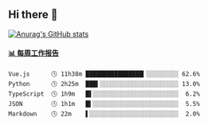 ## Hi there 👋

[![Anurag's GitHub stats](https://github-readme-stats-orilights.vercel.app/api?username=orilights)](https://github.com/anuraghazra/github-readme-stats)

<!--
**OriLight152/OriLight152** is a ✨ _special_ ✨ repository because its `README.md` (this file) appears on your GitHub profile.

Here are some ideas to get you started:

- 🔭 I’m currently working on ...
- 🌱 I’m currently learning ...
- 👯 I’m looking to collaborate on ...
- 🤔 I’m looking for help with ...
- 💬 Ask me about ...
- 📫 How to reach me: ...
- 😄 Pronouns: ...
- ⚡ Fun fact: ...
-->

<!-- waka-box start -->
#### <a href="https://gist.github.com/92c8d5b388768c10efcba86e82b7c4fb" target="_blank">📊 每周工作报告</a>
```text
Vue.js      🕓 11h38m ████████████████▎░░░░░░░░░ 62.6%
Python      🕓 2h25m  ███▍░░░░░░░░░░░░░░░░░░░░░░ 13.0%
TypeScript  🕓 1h9m   █▌░░░░░░░░░░░░░░░░░░░░░░░░  6.2%
JSON        🕓 1h1m   █▍░░░░░░░░░░░░░░░░░░░░░░░░  5.5%
Markdown    🕓 22m    ▌░░░░░░░░░░░░░░░░░░░░░░░░░  2.0%
```
<!-- Powered by https://github.com/journey-ad/waka-box-go . -->
<!-- waka-box end -->
